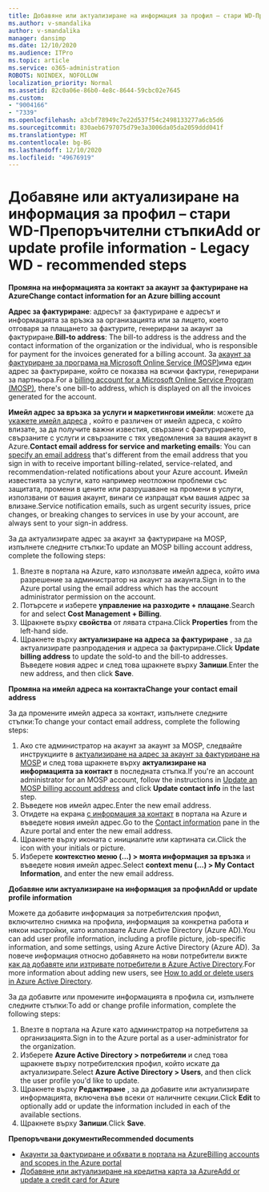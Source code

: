 ```yaml
---
title: Добавяне или актуализиране на информация за профил – стари WD-Препоръчителни стъпки
ms.author: v-smandalika
author: v-smandalika
manager: dansimp
ms.date: 12/10/2020
ms.audience: ITPro
ms.topic: article
ms.service: o365-administration
ROBOTS: NOINDEX, NOFOLLOW
localization_priority: Normal
ms.assetid: 82c0a06e-86b0-4e8c-8644-59cbc02e7645
ms.custom:
- "9004166"
- "7339"
ms.openlocfilehash: a3cbf78949c7e22d537f54c2498133277a6cb5d6
ms.sourcegitcommit: 830aeb6797075d79e3a3006da05da2059ddd041f
ms.translationtype: MT
ms.contentlocale: bg-BG
ms.lasthandoff: 12/10/2020
ms.locfileid: "49676919"
---
```

# <a name="add-or-update-profile-information---legacy-wd---recommended-steps"></a><span data-ttu-id="ba856-102">Добавяне или актуализиране на информация за профил – стари WD-Препоръчителни стъпки</span><span class="sxs-lookup"><span data-stu-id="ba856-102">Add or update profile information - Legacy WD - recommended steps</span></span>

<span data-ttu-id="ba856-103">**Промяна на информацията за контакт за акаунт за фактуриране на Azure**</span><span class="sxs-lookup"><span data-stu-id="ba856-103">**Change contact information for an Azure billing account**</span></span>

<span data-ttu-id="ba856-104">**Адрес за фактуриране**: адресът за фактуриране е адресът и информацията за връзка за организацията или за лицето, което отговаря за плащането за фактурите, генерирани за акаунт за фактуриране.</span><span class="sxs-lookup"><span data-stu-id="ba856-104">**Bill-to address**: The bill-to address is the address and the contact information of the organization or the individual, who is responsible for payment for the invoices generated for a billing account.</span></span> <span data-ttu-id="ba856-105">За [акаунт за фактуриране за програма на Microsoft Online Service (MOSP)](https://docs.microsoft.com/azure/cost-management-billing/manage/change-azure-account-profile#update-an-mosp-billing-account-address)има един адрес за фактуриране, който се показва на всички фактури, генерирани за партньора.</span><span class="sxs-lookup"><span data-stu-id="ba856-105">For a [billing account for a Microsoft Online Service Program (MOSP)](https://docs.microsoft.com/azure/cost-management-billing/manage/change-azure-account-profile#update-an-mosp-billing-account-address), there's one bill-to address, which is displayed on all the invoices generated for the account.</span></span>

<span data-ttu-id="ba856-106">**Имейл адрес за връзка за услуги и маркетингови имейли**: можете да [укажете имейл адреса](https://docs.microsoft.com/azure/cost-management-billing/manage/change-azure-account-profile#change-your-contact-email-address) , който е различен от имейл адреса, с който влизате, за да получите важни известия, свързани с фактурирането, свързаните с услуги и свързаните с тях уведомления за вашия акаунт в Azure.</span><span class="sxs-lookup"><span data-stu-id="ba856-106">**Contact email address for service and marketing emails**: You can [specify an email address](https://docs.microsoft.com/azure/cost-management-billing/manage/change-azure-account-profile#change-your-contact-email-address) that's different from the email address that you sign in with to receive important billing-related, service-related, and recommendation-related notifications about your Azure account.</span></span> <span data-ttu-id="ba856-107">Имейл известията за услуги, като например неотложни проблеми със защитата, промени в цените или разрушаване на промени в услуги, използвани от вашия акаунт, винаги се изпращат към вашия адрес за влизане.</span><span class="sxs-lookup"><span data-stu-id="ba856-107">Service notification emails, such as urgent security issues, price changes, or breaking changes to services in use by your account, are always sent to your sign-in address.</span></span>

<span data-ttu-id="ba856-108">За да актуализирате адрес за акаунт за фактуриране на MOSP, изпълнете следните стъпки:</span><span class="sxs-lookup"><span data-stu-id="ba856-108">To update an MOSP billing account address, complete the following steps:</span></span>
1. <span data-ttu-id="ba856-109">Влезте в портала на Azure, като използвате имейл адреса, който има разрешение за администратор на акаунт за акаунта.</span><span class="sxs-lookup"><span data-stu-id="ba856-109">Sign in to the Azure portal using the email address which has the account administrator permission on the account.</span></span>
2. <span data-ttu-id="ba856-110">Потърсете и изберете **управление на разходите + плащане**.</span><span class="sxs-lookup"><span data-stu-id="ba856-110">Search for and select **Cost Management + Billing**.</span></span> 
3. <span data-ttu-id="ba856-111">Щракнете върху **свойства** от лявата страна.</span><span class="sxs-lookup"><span data-stu-id="ba856-111">Click **Properties** from the left-hand side.</span></span> 
4. <span data-ttu-id="ba856-112">Щракнете върху **актуализиране на адреса за фактуриране** , за да актуализирате разпродадения и адреса за фактуриране.</span><span class="sxs-lookup"><span data-stu-id="ba856-112">Click **Update billing address** to update the sold-to and the bill-to addresses.</span></span> <span data-ttu-id="ba856-113">Въведете новия адрес и след това щракнете върху **Запиши**.</span><span class="sxs-lookup"><span data-stu-id="ba856-113">Enter the new address, and then click **Save**.</span></span>

<span data-ttu-id="ba856-114">**Промяна на имейл адреса на контакта**</span><span class="sxs-lookup"><span data-stu-id="ba856-114">**Change your contact email address**</span></span> 

<span data-ttu-id="ba856-115">За да промените имейл адреса за контакт, изпълнете следните стъпки:</span><span class="sxs-lookup"><span data-stu-id="ba856-115">To change your contact email address, complete the following steps:</span></span>
1. <span data-ttu-id="ba856-116">Ако сте администратор на акаунт за акаунт за MOSP, следвайте инструкциите в [актуализиране на адрес за акаунт за фактуриране на MOSP](https://docs.microsoft.com/azure/cost-management-billing/manage/change-azure-account-profile#update-an-mosp-billing-account-address) и след това щракнете върху **актуализиране на информацията за контакт** в последната стъпка.</span><span class="sxs-lookup"><span data-stu-id="ba856-116">If you're an account administrator for an MOSP account, follow the instructions in [Update an MOSP billing account address](https://docs.microsoft.com/azure/cost-management-billing/manage/change-azure-account-profile#update-an-mosp-billing-account-address) and click **Update contact info** in the last step.</span></span> 
2. <span data-ttu-id="ba856-117">Въведете нов имейл адрес.</span><span class="sxs-lookup"><span data-stu-id="ba856-117">Enter the new email address.</span></span> 
3. <span data-ttu-id="ba856-118">Отидете на екрана [с информация за контакт](https://ms.portal.azure.com/) в портала на Azure и въведете новия имейл адрес.</span><span class="sxs-lookup"><span data-stu-id="ba856-118">Go to the [Contact information](https://ms.portal.azure.com/) pane in the Azure portal and enter the new email address.</span></span> 
4. <span data-ttu-id="ba856-119">Щракнете върху иконата с инициалите или картината си.</span><span class="sxs-lookup"><span data-stu-id="ba856-119">Click the icon with your initials or picture.</span></span> 
5. <span data-ttu-id="ba856-120">Изберете **контекстно меню (...) > моята информация за връзка** и въведете новия имейл адрес.</span><span class="sxs-lookup"><span data-stu-id="ba856-120">Select **context menu (...) > My Contact Information**, and enter the new email address.</span></span>

<span data-ttu-id="ba856-121">**Добавяне или актуализиране на информация за профил**</span><span class="sxs-lookup"><span data-stu-id="ba856-121">**Add or update profile information**</span></span>

<span data-ttu-id="ba856-122">Можете да добавите информация за потребителския профил, включително снимка на профила, информация за конкретна работа и някои настройки, като използвате Azure Active Directory (Azure AD).</span><span class="sxs-lookup"><span data-stu-id="ba856-122">You can add user profile information, including a profile picture, job-specific information, and some settings, using Azure Active Directory (Azure AD).</span></span> <span data-ttu-id="ba856-123">За повече информация относно добавянето на нови потребители вижте [как да добавяте или изтривате потребители в Azure Active Directory](https://docs.microsoft.com/azure/active-directory/fundamentals/add-users-azure-active-directory).</span><span class="sxs-lookup"><span data-stu-id="ba856-123">For more information about adding new users, see [How to add or delete users in Azure Active Directory](https://docs.microsoft.com/azure/active-directory/fundamentals/add-users-azure-active-directory).</span></span>

<span data-ttu-id="ba856-124">За да добавите или промените информацията в профила си, изпълнете следните стъпки:</span><span class="sxs-lookup"><span data-stu-id="ba856-124">To add or change profile information, complete the following steps:</span></span>

1. <span data-ttu-id="ba856-125">Влезте в портала на Azure като администратор на потребителя за организацията.</span><span class="sxs-lookup"><span data-stu-id="ba856-125">Sign in to the Azure portal as a user-administrator for the organization.</span></span>
2. <span data-ttu-id="ba856-126">Изберете **Azure Active Directory > потребители** и след това щракнете върху потребителския профил, който искате да актуализирате.</span><span class="sxs-lookup"><span data-stu-id="ba856-126">Select **Azure Active Directory > Users**, and then click the user profile you'd like to update.</span></span> 
3. <span data-ttu-id="ba856-127">Щракнете върху **Редактиране** , за да добавите или актуализирате информацията, включена във всеки от наличните секции.</span><span class="sxs-lookup"><span data-stu-id="ba856-127">Click **Edit** to optionally add or update the information included in each of the available sections.</span></span> 
4. <span data-ttu-id="ba856-128">Щракнете върху **Запиши**.</span><span class="sxs-lookup"><span data-stu-id="ba856-128">Click **Save**.</span></span>

<span data-ttu-id="ba856-129">**Препоръчвани документи**</span><span class="sxs-lookup"><span data-stu-id="ba856-129">**Recommended documents**</span></span>

- [<span data-ttu-id="ba856-130">Акаунти за фактуриране и обхвати в портала на Azure</span><span class="sxs-lookup"><span data-stu-id="ba856-130">Billing accounts and scopes in the Azure portal</span></span>](https://docs.microsoft.com/azure/cost-management-billing/manage/view-all-accounts) 
- [<span data-ttu-id="ba856-131">Добавяне или актуализиране на кредитна карта за Azure</span><span class="sxs-lookup"><span data-stu-id="ba856-131">Add or update a credit card for Azure</span></span>](https://docs.microsoft.com/azure/cost-management-billing/manage/change-credit-card)


